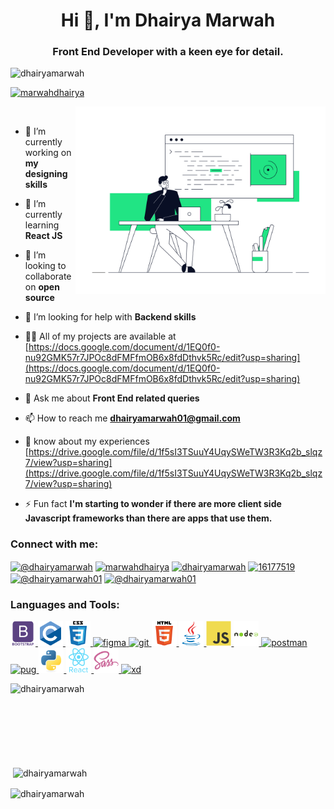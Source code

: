<h1 align="center">Hi 👋, I'm Dhairya Marwah</h1>
<h3 align="center">Front End Developer with a keen eye for detail.</h3>

<p align="left"> <img src="https://komarev.com/ghpvc/?username=dhairyamarwah&label=Profile%20views&color=0e75b6&style=flat" alt="dhairyamarwah" /> </p>

<p align="left"> <a href="https://twitter.com/marwahdhairya" target="blank"><img src="https://img.shields.io/twitter/follow/marwahdhairya?logo=twitter&style=for-the-badge" alt="marwahdhairya" /></a> </p>
<img align="right" alt="Coding" width="400" src="proggif.gif" /> 
<br>

- 🔭 I’m currently working on **my designing skills**

- 🌱 I’m currently learning **React JS**

- 👯 I’m looking to collaborate on **open source**

- 🤝 I’m looking for help with **Backend skills**

- 👨‍💻 All of my projects are available at [https://docs.google.com/document/d/1EQ0f0-nu92GMK57r7JPOc8dFMFfmOB6x8fdDthvk5Rc/edit?usp=sharing](https://docs.google.com/document/d/1EQ0f0-nu92GMK57r7JPOc8dFMFfmOB6x8fdDthvk5Rc/edit?usp=sharing)

- 💬 Ask me about **Front End related queries**

- 📫 How to reach me **dhairyamarwah01@gmail.com**

- 📑 know about my experiences [https://drive.google.com/file/d/1f5sI3TSuuY4UqySWeTW3R3Kq2b_slqz7/view?usp=sharing](https://drive.google.com/file/d/1f5sI3TSuuY4UqySWeTW3R3Kq2b_slqz7/view?usp=sharing)

- ⚡ Fun fact **I'm starting to wonder if there are more client side Javascript frameworks than there are apps that use them.**

<h3 align="left">Connect with me:</h3>
<p align="left">
<a href="https://codepen.io/@dhairyamarwah" target="blank"><img align="center" src="https://raw.githubusercontent.com/rahuldkjain/github-profile-readme-generator/master/src/images/icons/Social/codepen.svg" alt="@dhairyamarwah" height="30" width="40" /></a>
<a href="https://twitter.com/marwahdhairya" target="blank"><img align="center" src="https://raw.githubusercontent.com/rahuldkjain/github-profile-readme-generator/master/src/images/icons/Social/twitter.svg" alt="marwahdhairya" height="30" width="40" /></a>
<a href="https://linkedin.com/in/dhairyamarwah" target="blank"><img align="center" src="https://raw.githubusercontent.com/rahuldkjain/github-profile-readme-generator/master/src/images/icons/Social/linked-in-alt.svg" alt="dhairyamarwah" height="30" width="40" /></a>
<a href="https://stackoverflow.com/users/16177519" target="blank"><img align="center" src="https://raw.githubusercontent.com/rahuldkjain/github-profile-readme-generator/master/src/images/icons/Social/stack-overflow.svg" alt="16177519" height="30" width="40" /></a>
<a href="https://www.hackerrank.com/@dhairyamarwah01" target="blank"><img align="center" src="https://raw.githubusercontent.com/rahuldkjain/github-profile-readme-generator/master/src/images/icons/Social/hackerrank.svg" alt="@dhairyamarwah01" height="30" width="40" /></a>
<a href="https://www.hackerearth.com/@dhairyamarwah01" target="blank"><img align="center" src="https://raw.githubusercontent.com/rahuldkjain/github-profile-readme-generator/master/src/images/icons/Social/hackerearth.svg" alt="@dhairyamarwah01" height="30" width="40" /></a>
</p>

<h3 align="left">Languages and Tools:</h3>
<p align="left"> <a href="https://getbootstrap.com" target="_blank"> <img src="https://raw.githubusercontent.com/devicons/devicon/master/icons/bootstrap/bootstrap-plain-wordmark.svg" alt="bootstrap" width="40" height="40"/> </a> <a href="https://www.cprogramming.com/" target="_blank"> <img src="https://raw.githubusercontent.com/devicons/devicon/master/icons/c/c-original.svg" alt="c" width="40" height="40"/> </a> <a href="https://www.w3schools.com/css/" target="_blank"> <img src="https://raw.githubusercontent.com/devicons/devicon/master/icons/css3/css3-original-wordmark.svg" alt="css3" width="40" height="40"/> </a> <a href="https://www.figma.com/" target="_blank"> <img src="https://www.vectorlogo.zone/logos/figma/figma-icon.svg" alt="figma" width="40" height="40"/> </a> <a href="https://git-scm.com/" target="_blank"> <img src="https://www.vectorlogo.zone/logos/git-scm/git-scm-icon.svg" alt="git" width="40" height="40"/> </a> <a href="https://www.w3.org/html/" target="_blank"> <img src="https://raw.githubusercontent.com/devicons/devicon/master/icons/html5/html5-original-wordmark.svg" alt="html5" width="40" height="40"/> </a> <a href="https://www.java.com" target="_blank"> <img src="https://raw.githubusercontent.com/devicons/devicon/master/icons/java/java-original.svg" alt="java" width="40" height="40"/> </a> <a href="https://developer.mozilla.org/en-US/docs/Web/JavaScript" target="_blank"> <img src="https://raw.githubusercontent.com/devicons/devicon/master/icons/javascript/javascript-original.svg" alt="javascript" width="40" height="40"/> </a> <a href="https://nodejs.org" target="_blank"> <img src="https://raw.githubusercontent.com/devicons/devicon/master/icons/nodejs/nodejs-original-wordmark.svg" alt="nodejs" width="40" height="40"/> </a> <a href="https://postman.com" target="_blank"> <img src="https://www.vectorlogo.zone/logos/getpostman/getpostman-icon.svg" alt="postman" width="40" height="40"/> </a> <a href="https://pugjs.org" target="_blank"> <img src="https://cdn.worldvectorlogo.com/logos/pug.svg" alt="pug" width="40" height="40"/> </a> <a href="https://www.python.org" target="_blank"> <img src="https://raw.githubusercontent.com/devicons/devicon/master/icons/python/python-original.svg" alt="python" width="40" height="40"/> </a> <a href="https://reactjs.org/" target="_blank"> <img src="https://raw.githubusercontent.com/devicons/devicon/master/icons/react/react-original-wordmark.svg" alt="react" width="40" height="40"/> </a> <a href="https://sass-lang.com" target="_blank"> <img src="https://raw.githubusercontent.com/devicons/devicon/master/icons/sass/sass-original.svg" alt="sass" width="40" height="40"/> </a> <a href="https://www.adobe.com/products/xd.html" target="_blank"> <img src="https://cdn.worldvectorlogo.com/logos/adobe-xd.svg" alt="xd" width="40" height="40"/> </a> </p>

<p><img align="left" src="https://github-readme-stats.vercel.app/api/top-langs?username=dhairyamarwah&show_icons=true&locale=en&layout=compact" alt="dhairyamarwah" /></p>
<br>
<br>
<br>
<br>
<br>
<br>
<br>



<p>&nbsp;<img align="center" src="https://github-readme-stats.vercel.app/api?username=dhairyamarwah&show_icons=true&locale=en" alt="dhairyamarwah" /></p>

<p><img align="center" src="https://github-readme-streak-stats.herokuapp.com/?user=dhairyamarwah&" alt="dhairyamarwah" /></p>
